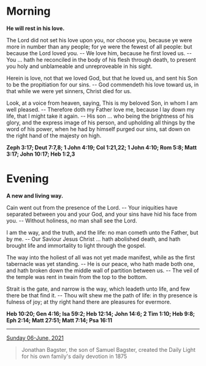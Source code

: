 # Morning

**He will rest in his love.**
 
The Lord did not set his love upon you, nor choose you, because ye were more in number than any people; for ye were the fewest of all people: but because the Lord loved you. -- We love him, because he first loved us. -- You ... hath he reconciled in the body of his flesh through death, to present you holy and unblameable and unreproveable in his sight.
 
Herein is love, not that we loved God, but that he loved us, and sent his Son to be the propitiation for our sins. -- God commendeth his love toward us, in that while we were yet sinners, Christ died for us.
 
Look, at a voice from heaven, saying, This is my beloved Son, in whom I am well pleased. -- Therefore doth my Father love me, because I lay down my life, that I might take it again. -- His son ... who being the brightness of his glory, and the express image of his person, and upholding all things by the word of his power, when he had by himself purged our sins, sat down on the right hand of the majesty on high.  

**Zeph 3:17; Deut 7:7,8; 1 John 4:19; Col 1:21,22; 1 John 4:10; Rom 5:8; Matt 3:17; John 10:17; Heb 1:2,3**

# Evening

**A new and living way.**
 
Cain went out from the presence of the Lord. -- Your iniquities have separated between you and your God, and your sins have hid his face from you. -- Without holiness, no man shall see the Lord.
 
I am the way, and the truth, and the life: no man cometh unto the Father, but by me. -- Our Saviour Jesus Christ ... hath abolished death, and hath brought life and immortality to light through the gospel.
 
The way into the holiest of all was not yet made manifest, while as the first tabernacle was yet standing. -- He is our peace, who hath made both one, and hath broken down the middle wall of partition between us. -- The veil of the temple was rent in twain from the top to the bottom.
 
Strait is the gate, and narrow is the way, which leadeth unto life, and few there be that find it. -- Thou wilt shew me the path of life: in thy presence is fulness of joy; at thy right hand there are pleasures for evermore.  

**Heb 10:20; Gen 4:16; Isa 59:2; Heb 12:14; John 14:6; 2 Tim 1:10; Heb 9:8; Eph 2:14; Matt 27:51; Matt 7:14; Psa 16:11**

---

[Sunday 06-June, 2021](https://t.me/s/daily_light)

> Jonathan Bagster, the son of Samuel Bagster, created the Daily Light for his own family's daily devotion in 1875

